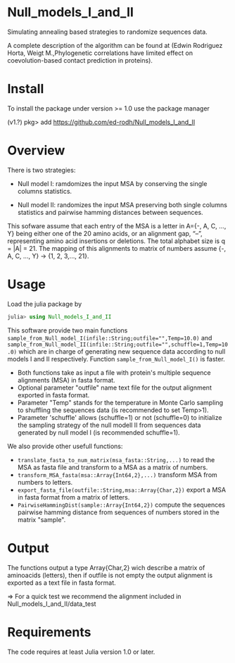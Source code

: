# Null_models_I_and_II

 Simulating annealing based strategies to randomize sequences data.
 
 A complete description of the algorithm can be found at (Edwin Rodriguez Horta, Weigt M.,Phylogenetic correlations have limited effect on coevolution-based contact prediction in proteins).

# Install
To install the package under version >= 1.0 use the package manager 

(v1.?) pkg> add https://github.com/ed-rodh/Null_models_I_and_II

# Overview
There is two strategies:
 
  + Null model I: ramdomizes the input MSA by conserving the single columns statistics.
 
  + Null model II: randomizes the input MSA preserving both single columns statistics and pairwise hamming distances between sequences.
   
This sofware assume that each entry of the MSA is a letter in A={-, A, C, ..., Y} being either one of the 20 amino acids, or an alignment gap, “–”, representing amino acid insertions or deletions. The total alphabet size is q = |A| = 21. The mapping of this alignments to matrix of numbers assume {-, A, C, ..., Y} -> {1, 2, 3,..., 21}. 

# Usage
Load the julia package by

 ```julia
 julia> using Null_models_I_and_II
 ```
This software provide two main functions ```sample_from_Null_model_I(infile::String;outfile="",Temp=10.0)``` and ```sample_from_Null_model_II(infile::String;outfile="",schuffle=1,Temp=10.0)``` which are in charge of generating new sequence data according to null models I and II respectively. Function ```sample_from_Null_model_I()``` is faster. 

 + Both functions take as input a file with protein's multiple sequence alignments (MSA)  in fasta format. 
 + Optional parameter   "outfile"    name text file for the output alignment exported in fasta format.
 + Parameter "Temp" stands for the  temperature in Monte Carlo sampling to shuffling the sequences data (is recommended to set Temp>1).
 + Parameter 'schuffle' allows (schuffle=1) or not (schuffle=0) to initialize the sampling strategy of the null modell II from sequences data generated by null model I (is recommended schuffle=1). 

We also provide other usefull functions:
 + ```translate_fasta_to_num_matrix(msa_fasta::String,...)``` to read the MSA as fasta file and transform to a MSA as a matrix of numbers.
 + ```transform_MSA_fasta(msa::Array{Int64,2},...)``` transform MSA from numbers to letters.
 + ```export_fasta_file(outfile::String,msa::Array{Char,2})``` export a MSA in fasta format from a matrix of letters.
 + ```PairwiseHammingDist(sample::Array{Int64,2})``` compute the sequences pairwise hamming distance from sequences of numbers stored in the matrix "sample".

# Output

The functions output a type Array{Char,2} wich describe a matrix of aminoacids (letters), then if outfile is not empty  the output alignment is exported as a text file in fasta format.

=> For a quick test we recommend the alignment included in Null_models_I_and_II/data_test
# Requirements

The code requires at least Julia version 1.0 or later.

